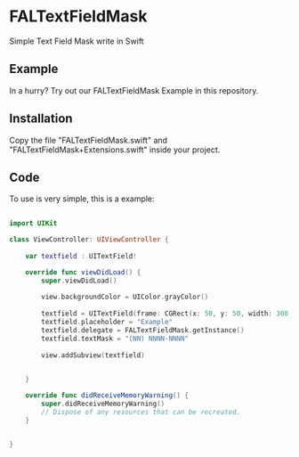 # FALTextFieldMask
Simple Text Field Mask write in Swift

## Example

  In a hurry? Try out our FALTextFieldMask Example in this repository.

## Installation

 Copy the file "FALTextFieldMask.swift" and "FALTextFieldMask+Extensions.swift" inside your project.
 
## Code
 
 To use is very simple, this is a example:
 
```swift
    
import UIKit

class ViewController: UIViewController {
    
    var textfield : UITextField!

    override func viewDidLoad() {
        super.viewDidLoad()
        
        view.backgroundColor = UIColor.grayColor()
    
        textfield = UITextField(frame: CGRect(x: 50, y: 50, width: 300, height: 50))
        textfield.placeholder = "Example"
        textfield.delegate = FALTextFieldMask.getInstance()
        textfield.textMask = "(NN) NNNN-NNNN"
        
        view.addSubview(textfield)

        
    }

    override func didReceiveMemoryWarning() {
        super.didReceiveMemoryWarning()
        // Dispose of any resources that can be recreated.
    }


}

```
    
    


 
 
